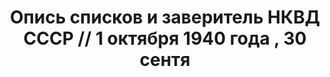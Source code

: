 ---
title: Опись списков и заверитель НКВД СССР // 1 октября 1940 года , 30 сентя
description: РГАСПИ, ф.17, т.3, оп.171, дело 411, лист 249
images:
- /disk/pictures/v03/17-171-411-249.jpg
- /disk/pictures/v03/17-171-411-250.jpg
---